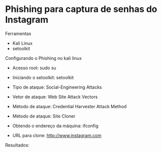 # Phishing para captura de senhas do Instagram

Ferramentas
* Kali Linux
* setoolkit

Configurando o Phishing no kali linux

 * Acesso root: sudo su

 * Iniciando o setoolkit: setoolkit

 * Tipo de ataque: Social-Engineering Attacks

 * Vetor de ataque: Web Site Attack Vectors

 * Método de ataque: Credential Harvester Attack Method 

 * Método de ataque: Site Cloner

 * Obtendo o endereço da máquina: ifconfig

 * URL para clone: http://www.instagram.com

Resultados:
